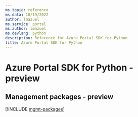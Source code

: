 ```yaml
---
ms.topic: reference
ms.data: 10/19/2022
author: lmazuel
ms.service: portal
ms.author: lmazuel
ms.devlang: python
description: Reference for Azure Portal SDK for Python
title: Azure Portal SDK for Python
---
```

# Azure Portal SDK for Python - preview

## Management packages - preview
[!INCLUDE [mgmt-packages](portal-mgmt-index.md)]
